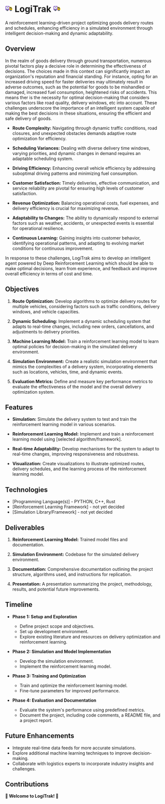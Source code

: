 # ![Logo](assets/logo.png) LogiTrak ![Logo](assets/logo.png)
A reinforcement learning-driven project optimizing goods delivery routes and schedules, enhancing efficiency in a simulated environment through intelligent decision-making and dynamic adaptability.

## Overview

In the realm of goods delivery through ground transportation, numerous pivotal factors play a decisive role in determining the effectiveness of decisions. The choices made in this context can significantly impact an organization's reputation and financial standing. For instance, opting for an increased driving speed for faster deliveries  may ultimately result in adverse outcomes, such as the potential for goods to be mishandled or damaged, increased fuel consumption, heightened risks of accidents. This means ther is the necessity for optimal decision-making that considers various factors like road quality, delivery windows, etc into account. These challenges underscore the importance of an intelligent system capable of making the best decisions in these situations, ensuring the efficient and safe delivery of goods.

- **Route Complexity:** Navigating through dynamic traffic conditions, road closures, and unexpected obstacles demands adaptive route optimization for efficiency.

- **Scheduling Variances:** Dealing with diverse delivery time windows, varying priorities, and dynamic changes in demand requires an adaptable scheduling system.

- **Driving Efficiency:** Enhancing overall vehicle efficiency by addressing suboptimal driving patterns and minimizing fuel consumption.

- **Customer Satisfaction:** Timely deliveries, effective communication, and service reliability are pivotal for ensuring high levels of customer satisfaction.

- **Revenue Optimization:** Balancing operational costs, fuel expenses, and delivery efficiency is crucial for maximizing revenue.

- **Adaptability to Changes:** The ability to dynamically respond to external factors such as weather, accidents, or unexpected events is essential for operational resilience.

- **Continuous Learning:** Gaining insights into customer behavior, identifying operational patterns, and adapting to evolving market conditions for continuous improvement.

In response to these challenges, LogiTrak aims to develop an intelligent agent powered by Deep Reinforcement Learning which should be able to make optimal decisions, learn from experience, and feedback and improve overall efficiency in terms of cost and time.


## Objectives

1. **Route Optimization:** Develop algorithms to optimize delivery routes for multiple vehicles, considering factors such as traffic conditions, delivery windows, and vehicle capacities.

2. **Dynamic Scheduling:** Implement a dynamic scheduling system that adapts to real-time changes, including new orders, cancellations, and adjustments to delivery priorities.

3. **Machine Learning Model:** Train a reinforcement learning model to learn optimal policies for decision-making in the simulated delivery environment.

4. **Simulation Environment:** Create a realistic simulation environment that mimics the complexities of a delivery system, incorporating elements such as locations, vehicles, time, and dynamic events.

5. **Evaluation Metrics:** Define and measure key performance metrics to evaluate the effectiveness of the model and the overall delivery optimization system.

## Features

- **Simulation:** Simulate the delivery system to test and train the reinforcement learning model in various scenarios.

- **Reinforcement Learning Model:** Implement and train a reinforcement learning model using [selected algorithm/framework].

- **Real-time Adaptability:** Develop mechanisms for the system to adapt to real-time changes, improving responsiveness and robustness.

- **Visualization:** Create visualizations to illustrate optimized routes, delivery schedules, and the learning process of the reinforcement learning model.

## Technologies

- [Programming Language(s)] - PYTHON, C++, Rust 
- [Reinforcement Learning Framework] - not yet decided
- [Simulation Library/Framework] - not yet decided

## Deliverables

1. **Reinforcement Learning Model:** Trained model files and documentation.

2. **Simulation Environment:** Codebase for the simulated delivery environment.

3. **Documentation:** Comprehensive documentation outlining the project structure, algorithms used, and instructions for replication.

4. **Presentation:** A presentation summarizing the project, methodology, results, and potential future improvements.

## Timeline

- **Phase 1: Setup and Exploration**
  - Define project scope and objectives.
  - Set up development environment.
  - Explore existing literature and resources on delivery optimization and reinforcement learning.

- **Phase 2: Simulation and Model Implementation**
  - Develop the simulation environment.
  - Implement the reinforcement learning model.

- **Phase 3: Training and Optimization**
  - Train and optimize the reinforcement learning model.
  - Fine-tune parameters for improved performance.

- **Phase 4: Evaluation and Documentation**
  - Evaluate the system's performance using predefined metrics.
  - Document the project, including code comments, a README file, and a project report.

## Future Enhancements

- Integrate real-time data feeds for more accurate simulations.
- Explore additional machine learning techniques to improve decision-making.
- Collaborate with logistics experts to incorporate industry insights and challenges.

## Contributions

**🚀 Welcome to LogiTrak! 🚚**

